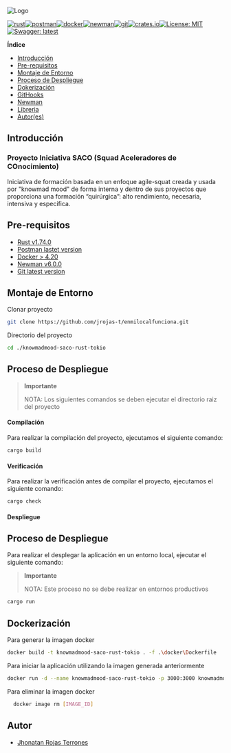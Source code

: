 
![Logo](https://www.dafont.com/forum/attach/orig/8/5/852715.png)

[![rust](https://img.shields.io/badge/rust-1.74.0-red)](https://img.shields.io/badge/rust-1.74.0-red)[![postman](https://img.shields.io/badge/postman-latest-orange)](https://img.shields.io/badge/postman-latest-orange)[![docker](https://img.shields.io/badge/docker->4.20-blue)](https://img.shields.io/badge/docker->4.20-blue)[![newman](https://img.shields.io/badge/newman->6.0.0-green)](https://img.shields.io/badge/newman->6.0.0-green)[![git](https://img.shields.io/badge/git-latest-orange)](https://img.shields.io/badge/git-latest-orange)[![crates.io](https://img.shields.io/crates/v/restson.svg)](https://crates.io/crates/restson)[![License: MIT](https://img.shields.io/badge/License-MIT-blue.svg)](https://raw.githubusercontent.com/spietika/restson-rust/master/LICENSE)[![Swagger: latest](https://img.shields.io/badge/swagger-latest-green.svg)](https://docs.rs/restson/)


**Índice**
- [Introducción](#Introducción)
- [Pre-requisitos](#Pre-requisitos)
- [Montaje de Entorno](#Montaje-de-Entorno)
- [Proceso de Despliegue](#Proceso-de-despliegue)
- [Dokerización](#Dokerización)
- [GitHooks](/git/README.md)
- [Newman](/newman/README.md)
- [Libreria](/lib-saco-utils/README.md)
- [Autor(es)](#Autor)


## Introducción ##

### Proyecto Iniciativa SACO (Squad Aceleradores de COnocimiento) ###

Iniciativa de formación basada en un enfoque agile-squat creada y usada por "knowmad mood" de forma interna y dentro de sus proyectos que proporciona una formación “quirúrgica”: alto rendimiento, necesaria, intensiva y específica.

## Pre-requisitos

 - [Rust v1.74.0](https://www.rust-lang.org/tools/install)
 - [Postman lastet version ](https://www.postman.com/downloads/)
 - [Docker > 4.20](https://www.docker.com/products/docker-desktop/)
 - [Newman v6.0.0](https://www.npmjs.com/package/newman)
 - [Git latest version](https://git-scm.com/downloads)

## Montaje de Entorno ##

Clonar proyecto

```bash
git clone https://github.com/jrojas-t/enmilocalfunciona.git
```

Directorio del proyecto

```bash
cd ./knowmadmood-saco-rust-tokio
```

## Proceso de Despliegue ##
>**Importante**
>
>NOTA: Los siguientes comandos se deben ejecutar el directorio raiz del proyecto
>
#### Compilación ####

Para realizar la compilación del proyecto, ejecutamos el siguiente comando:

```bash
cargo build
```

#### Verificación ####

Para realizar la verificación antes de compilar el proyecto, ejecutamos el siguiente comando:

```bash
cargo check
```

#### Despliegue ####

## Proceso de Despliegue ##

Para realizar el desplegar la aplicación en un entorno local, ejecutar el siguiente comando:

>**Importante**
>
>NOTA: Este proceso no se debe realizar en entornos productivos
>

```bash
cargo run
```

## Dockerización ##

Para generar la imagen docker

```bash
docker build -t knowmadmood-saco-rust-tokio . -f .\docker\Dockerfile

```
Para iniciar la aplicación utilizando la imagen generada anteriormente

```bash
docker run -d --name knowmadmood-saco-rust-tokio -p 3000:3000 knowmadmood-saco-rust-tokio

```

Para eliminar la imagen docker

```bash
  docker image rm [IMAGE_ID]

```

## Autor

- [Jhonatan Rojas Terrones](https://www.linkedin.com/in/jrojast/)
